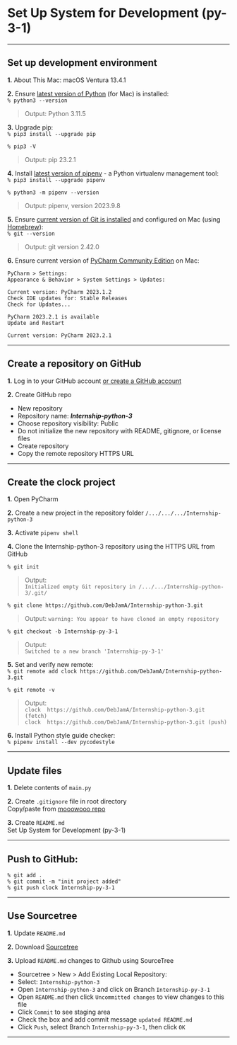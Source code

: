 # Set Up System for Development (py-3-1)  
  
---  
  
## Set up development environment  
  
**1.** About This Mac: macOS Ventura 13.4.1  
  
**2.** Ensure [latest version of Python](https://www.python.org/downloads/) (for Mac) is installed:  
`% python3 --version`  
>Output: Python 3.11.5  
  
**3.** Upgrade pip:  
`% pip3 install --upgrade pip`  
  
`% pip3 -V`  
> Output: pip 23.2.1  
  
**4.** Install [latest version of pipenv](https://pypi.org/project/pipenv/) - a Python virtualenv management tool:  
`% pip3 install --upgrade pipenv`  
  
`% python3 -m pipenv --version`  
> Output: pipenv, version 2023.9.8  
  
**5.** Ensure [current version of Git is installed](https://git-scm.com/download/mac#:~:text=The%20latest%20version%20is%202.42.0.) and configured on Mac (using [Homebrew](https://brew.sh/)):  
`% git --version`  
> Output: git version 2.42.0  
  
**6.** Ensure current version of [PyCharm Community Edition](https://www.jetbrains.com/help/pycharm/update.html) on Mac:  
```
PyCharm > Settings: 
Appearance & Behavior > System Settings > Updates:

Current version: PyCharm 2023.1.2
Check IDE updates for: Stable Releases
Check for Updates...

PyCharm 2023.2.1 is available
Update and Restart

Current version: PyCharm 2023.2.1  
```  
  
___  
  
## Create a repository on GitHub  
  
**1.** Log in to your GitHub account [or create a GitHub account](https://github.com/signup?ref_cta=Sign+up&ref_loc=header+logged+out&ref_page=%2F&source=header-home)    
  
**2.** Create GitHub repo  
- New repository  
- Repository name: ***Internship-python-3***  
- Choose repository visibility: Public  
- Do not initialize the new repository with README, gitignore, or license files  
- Create repository  
- Copy the remote repository HTTPS URL  
  
___  
  
## Create the clock project  
  
**1.** Open PyCharm  
  
**2.** Create a new project in the repository folder `/.../.../.../Internship-python-3`  
  
**3.**  Activate `pipenv shell`  
  
**4.** Clone the Internship-python-3 repository using the HTTPS URL from GitHub  
  
`% git init`  
>Output:  
>`Initialized empty Git repository in /.../.../Internship-python-3/.git/`  
  
`% git clone https://github.com/DebJamA/Internship-python-3.git`  
>Output: 
>`warning: You appear to have cloned an empty repository`  
  
`% git checkout -b Internship-py-3-1`  
>Output:  
>`Switched to a new branch 'Internship-py-3-1'`  
  
  **5.** Set and verify new remote:  
`% git remote add clock https://github.com/DebJamA/Internship-python-3.git`  
  
`% git remote -v`  
>Output:  
>`clock  https://github.com/DebJamA/Internship-python-3.git (fetch)`  
>`clock  https://github.com/DebJamA/Internship-python-3.git (push)`  
  
**6.** Install Python style guide checker:  
`% pipenv install --dev pycodestyle`  
  
---  
  
## Update files  
  
**1.** Delete contents of `main.py`  
  
**2.** Create `.gitignore` file in root directory  
Copy/paste from [mooowooo repo](https://gist.github.com/MOOOWOOO/3cf91616c9f3bbc3d1339adfc707b08a)  
  
**3.** Create `README.md`  
Set Up System for Development (py-3-1)  
  
___  
  
## Push to GitHub:  
 
`% git add .`  
`% git commit -m "init project added"`  
`% git push clock Internship-py-3-1`  
  
---  
  
## Use Sourcetree  
  
**1.** Update `README.md`  
  
**2.** Download [Sourcetree](https://www.sourcetreeapp.com/)  
  
**3.** Upload `README.md` changes to Github using SourceTree  
- Sourcetree > New > Add Existing Local Repository:  
- Select: `Internship-python-3`  
- Open `Internship-python-3` and click on Branch `Internship-py-3-1`  
- Open `README.md` then click `Uncommitted changes` to view changes to this file  
- Click `Commit` to see staging area  
- Check the box and add commit message `updated README.md`  
- Click `Push`, select Branch `Internship-py-3-1`, then click `OK`  
  
---  
